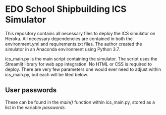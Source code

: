 # EDO School Shipbuilding ICS Simulator

This repository contains all necessary files to deploy the ICS simulator on Heroku. All necessary dependencies are contained in both the environment.yml and requirements.txt files. The author created the simulator in an Anaconda environment using Python 3.7. 

ics_main.py is the main script containing the simulator. The script uses the Streamlit library for web app integration. No HTML or CSS is required to deploy. There are very few parameters one would ever need to adjust within ics_main.py, but each will be lited below.

## User passwords
These can be found in the _main()_ function within ics_main.py, stored as a list in the variable _passwords._